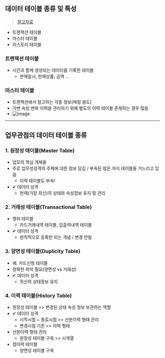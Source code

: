## 데이터 테이블 종류 및 특성
> [참고자료](https://mentha2.tistory.com/258)
- 트랜잭션 테이블
- 마스터 테이블
- 히스토리 테이블

### 트랜잭션 테이블
- 시간과 함께 생성되는 데이터를 기록한 테이블
  - 판매일시, 판매상품, 금액 ...
### 마스터 테이블
- 트랜잭션에서 참고하는 각종 정보(매핑 용도)
- 가변 속성 변화 이력을 관리하기 위해 별도의 이력 테이블 존재하는 경우 많음
- ![image](https://github.com/hyunolike/info-docs/assets/61215550/d3fbb024-74e0-4bbf-b552-0077aba1dd77)
---
## 업무관점의 데이터 테이블 종류
### 1. 원장성 테이블(Master Table)
- 업모의 핵심 개체들
- 주로 업무성성격의 주체에 대한 정보 담김 / 부속된 많은 자식 테이블들 거느리고 있음
  - 이력 테이블도 부속!
- ✔ 데이터 성격
  - 현재(가장 최신)의 상태와 속성정보 유지 및 관리
### 2. 거래성 테이블(Transactional Table)
- 행위 테이블
  - 카드거래내역 테이블, 입출력내역 테이블 
- ✔ 데이터 성격
  - 원칙적으로 등록만 되는 개념 / 변경 안됨
### 3. 양면성 테이블(Duplicity Table)
- 예. 카드신청 테이블
- 정확한 파악 필요(양면성 vs 거래성)
- ✔ 데이터 성격
  - 최신의 상태정보 유지
### 4. 이력 테이블(History Table)
- 원장성 테이블 >> 변경된 상태 속성 정보 보관하는 역할
- ✔ 데이터 성격
  - 시작시점 ~ 종료시점 >> 선분이력 형태 관리
  - 변경시점 기준 >> 이력 형태
- 선분이력 형태 관리
  - 원장성 테이블 구축 >> 시계열
- 점이력 테이블
  - 양면성 테이블 구축
